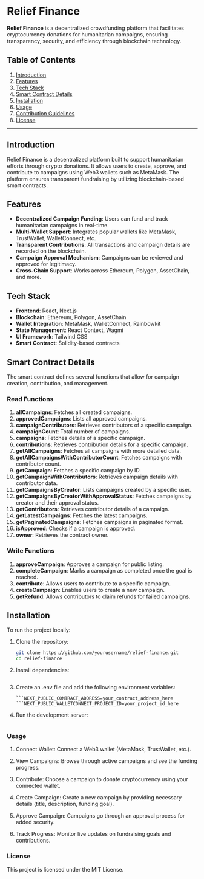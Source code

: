 # Relief Finance

**Relief Finance** is a decentralized crowdfunding platform that facilitates cryptocurrency donations for humanitarian campaigns, ensuring transparency, security, and efficiency through blockchain technology.

## Table of Contents

1. [Introduction](#introduction)
2. [Features](#features)
3. [Tech Stack](#tech-stack)
4. [Smart Contract Details](#smart-contract-details)
5. [Installation](#installation)
6. [Usage](#usage)
7. [Contribution Guidelines](#contribution-guidelines)
8. [License](#license)

---

## Introduction

Relief Finance is a decentralized platform built to support humanitarian efforts through crypto donations. It allows users to create, approve, and contribute to campaigns using Web3 wallets such as MetaMask. The platform ensures transparent fundraising by utilizing blockchain-based smart contracts.

## Features

- **Decentralized Campaign Funding**: Users can fund and track humanitarian campaigns in real-time.
- **Multi-Wallet Support**: Integrates popular wallets like MetaMask, TrustWallet, WalletConnect, etc.
- **Transparent Contributions**: All transactions and campaign details are recorded on the blockchain.
- **Campaign Approval Mechanism**: Campaigns can be reviewed and approved for legitimacy.
- **Cross-Chain Support**: Works across Ethereum, Polygon, AssetChain, and more.

## Tech Stack

- **Frontend**: React, Next.js
- **Blockchain**: Ethereum, Polygon, AssetChain
- **Wallet Integration**: MetaMask, WalletConnect, Rainbowkit
- **State Management**: React Context, Wagmi
- **UI Framework**: Tailwind CSS
- **Smart Contract**: Solidity-based contracts

## Smart Contract Details

The smart contract defines several functions that allow for campaign creation, contribution, and management.

### Read Functions

1. **allCampaigns**: Fetches all created campaigns.
2. **approvedCampaigns**: Lists all approved campaigns.
3. **campaignContributors**: Retrieves contributors of a specific campaign.
4. **campaignCount**: Total number of campaigns.
5. **campaigns**: Fetches details of a specific campaign.
6. **contributions**: Retrieves contribution details for a specific campaign.
7. **getAllCampaigns**: Fetches all campaigns with more detailed data.
8. **getAllCampaignsWithContributorCount**: Fetches campaigns with contributor count.
9. **getCampaign**: Fetches a specific campaign by ID.
10. **getCampaignWithContributors**: Retrieves campaign details with contributor data.
11. **getCampaignsByCreator**: Lists campaigns created by a specific user.
12. **getCampaignsByCreatorWithApprovalStatus**: Fetches campaigns by creator and their approval status.
13. **getContributors**: Retrieves contributor details of a campaign.
14. **getLatestCampaigns**: Fetches the latest campaigns.
15. **getPaginatedCampaigns**: Fetches campaigns in paginated format.
16. **isApproved**: Checks if a campaign is approved.
17. **owner**: Retrieves the contract owner.

### Write Functions

1. **approveCampaign**: Approves a campaign for public listing.
2. **completeCampaign**: Marks a campaign as completed once the goal is reached.
3. **contribute**: Allows users to contribute to a specific campaign.
4. **createCampaign**: Enables users to create a new campaign.
5. **getRefund**: Allows contributors to claim refunds for failed campaigns.

## Installation

To run the project locally:

1. Clone the repository:

   ```bash
   git clone https://github.com/yourusername/relief-finance.git
   cd relief-finance

   ```

2. Install dependencies:

   ```npm install

   ```

3. Create an .env file and add the following environment variables:

   ````NEXT_PUBLIC_RPC_URL=your_rpc_url_here
   ```NEXT_PUBLIC_CONTRACT_ADDRESS=your_contract_address_here
   ```NEXT_PUBLIC_WALLETCONNECT_PROJECT_ID=your_project_id_here

   ````

4. Run the development server:

   ```npm run dev

   ```

### Usage

1. Connect Wallet: Connect a Web3 wallet (MetaMask, TrustWallet, etc.).

2. View Campaigns: Browse through active campaigns and see the funding progress.

3. Contribute: Choose a campaign to donate cryptocurrency using your connected wallet.

4. Create Campaign: Create a new campaign by providing necessary details (title, description, funding goal).

5. Approve Campaign: Campaigns go through an approval process for added security.

6. Track Progress: Monitor live updates on fundraising goals and contributions.

### License

This project is licensed under the MIT License.
